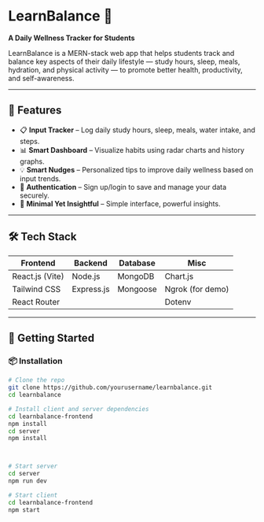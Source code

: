 # LearnBalance 🌱

**A Daily Wellness Tracker for Students**

LearnBalance is a MERN-stack web app that helps students track and balance key aspects of their daily lifestyle — study hours, sleep, meals, hydration, and physical activity — to promote better health, productivity, and self-awareness.

---

## 📌 Features

- 📋 **Input Tracker** – Log daily study hours, sleep, meals, water intake, and steps.
- 📊 **Smart Dashboard** – Visualize habits using radar charts and history graphs.
- 💡 **Smart Nudges** – Personalized tips to improve daily wellness based on input trends.
- 🔐 **Authentication** – Sign up/login to save and manage your data securely.
- 🧠 **Minimal Yet Insightful** – Simple interface, powerful insights.

---

## 🛠 Tech Stack

| Frontend | Backend | Database | Misc |
|---------|---------|----------|------|
| React.js (Vite) | Node.js | MongoDB | Chart.js |
| Tailwind CSS | Express.js | Mongoose | Ngrok (for demo) |
| React Router | | | Dotenv |

---

## 🚀 Getting Started

### 📦 Installation

```bash
# Clone the repo
git clone https://github.com/yourusername/learnbalance.git
cd learnbalance

# Install client and server dependencies
cd learnbalance-frontend
npm install
cd server
npm install



# Start server
cd server
npm run dev

# Start client
cd learnbalance-frontend
npm start
